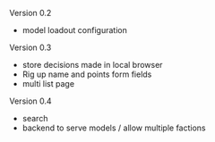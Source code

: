 
Version 0.2
- model loadout configuration

Version 0.3
- store decisions made in local browser
- Rig up name and points form fields
- multi list page

Version 0.4
- search
- backend to serve models / allow multiple factions
